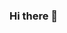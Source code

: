 ### Hi there 👋

<!--
**tbertin238/tbertin238** is a ✨ _special_ ✨ repository because its `README.md` (this file) appears on your GitHub profile.

Here are some ideas to get you started:

- 🔭 I’m currently working on ... e-learning assessmeent integrity.
- ⚡ Fun fact: ... I like to code...
-->
